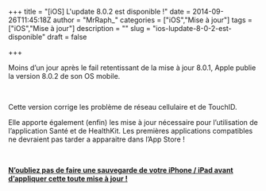 +++
title = "[iOS] L'update 8.0.2 est disponible !"
date = 2014-09-26T11:45:18Z
author = "MrRaph_"
categories = ["iOS","Mise à jour"]
tags = ["iOS","Mise à jour"]
description = ""
slug = "ios-lupdate-8-0-2-est-disponible"
draft = false

+++


Moins d’un jour après le fail retentissant de la mise à jour 8.0.1, Apple publie la version 8.0.2 de son OS mobile.  
  
  

Cette version corrige les problème de réseau cellulaire et de TouchID.

Elle apporte également (enfin) les mise à jour nécessaire pour l’utilisation de l’application Santé et de HealthKit. Les premières applications compatibles ne devraient pas tarder a apparaitre dans l’App Store !

 

<span style="text-decoration: underline;">**N’oubliez pas de faire une sauvegarde de votre iPhone / iPad avant d’appliquer cette toute mise à jour !**</span>


